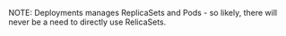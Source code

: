 NOTE:
Deployments manages ReplicaSets and Pods - so likely, there will never be a need to directly use RelicaSets. 